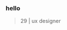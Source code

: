   ### hello
   
  > 29 |
  > ux designer

  ###

<!---
r0ur/r0ur is a ✨ special ✨ repository because its `README.md` (this file) appears on your GitHub profile.
You can click the Preview link to take a look at your changes.
--->
